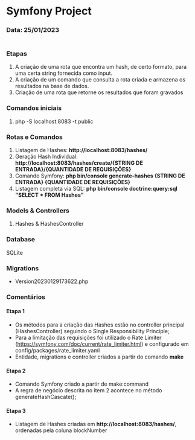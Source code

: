 # Symfony Project
### Data: 25/01/2023<br /><br />

### Etapas
1) A criação de uma rota que encontra um hash, de certo formato, para uma certa string fornecida como input. <br />
2) A criação de um comando que consulta a rota criada e armazena os resultados na base de dados.<br />
3) Criação de uma rota que retorne os resultados que foram gravados<br />

### Comandos iniciais

1) php -S localhost:8083 -t public


### Rotas e Comandos
1) Listagem de Hashes: **http://localhost:8083/hashes/** <br />
2) Geração Hash Individual: **http://localhost:8083/hashes/create/{STRING DE ENTRADA}/{QUANTIDADE DE REQUISIÇÕES}**<br />
3) Comando Symfony: **php bin/console generate-hashes {STRING DE ENTRADA} {QUANTIDADE DE REQUISIÇÕES}**<br />
4) Listagem completa via SQL: **php bin/console doctrine:query:sql "SELECT * FROM Hashes"** <br />


### Models & Controllers
1) Hashes & HashesController

### Database
SQLite 

### Migrations
- Version20230129173622.php

### Comentários
#### Etapa 1
* Os métodos para a criação das Hashes estão no controller principal (HashesController) seguindo o Single Responsibility Principle; <br />
* Para a limitação das requisições foi utilizado o Rate Limiter (https://symfony.com/doc/current/rate_limiter.html) e configurado em config/packages/rate_limiter.yaml<br />
* Entidade, migrations e controller criados a partir do comando **make** <br />

#### Etapa 2
* Comando Symfony criado a partir de make:command <br />
* A regra de negócio descrita no item 2 acontece no método generateHashCascate();

#### Etapa 3
* Listagem de Hashes criadas em **http://localhost:8083/hashes/**, ordenadas pela coluna blockNumber
